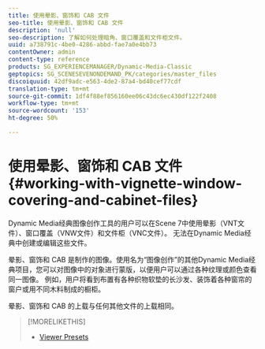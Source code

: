 ```yaml
---
title: 使用晕影、窗饰和 CAB 文件
seo-title: 使用晕影、窗饰和 CAB 文件
description: 'null'
seo-description: 了解如何处理暗角、窗口覆盖和文件柜文件。
uuid: a738791c-4be0-4286-abbd-fae7a0e4bb73
contentOwner: admin
content-type: reference
products: SG_EXPERIENCEMANAGER/Dynamic-Media-Classic
geptopics: SG_SCENESEVENONDEMAND_PK/categories/master_files
discoiquuid: 42df9adc-e563-4de2-87a4-bd40cef77cdf
translation-type: tm+mt
source-git-commit: 1df4f88ef856160ee06c43dc6ec430df122f2408
workflow-type: tm+mt
source-wordcount: '153'
ht-degree: 50%

---
```



# 使用晕影、窗饰和 CAB 文件{#working-with-vignette-window-covering-and-cabinet-files}

Dynamic Media经典图像创作工具的用户可以在Scene 7中使用晕影（VNT文件）、窗口覆盖（VNW文件）和文件柜（VNC文件）。 无法在Dynamic Media经典中创建或编辑这些文件。

晕影、窗饰和 CAB 是制作的图像。使用名为“图像创作”的其他Dynamic Media经典项目，您可以对图像中的对象进行蒙版，以便用户可以通过各种纹理或颜色查看同一图像。 例如，用户将看到布置有各种织物软垫的长沙发、装饰着各种窗帘的窗户或用不同木料制成的橱柜。

晕影、窗饰和 CAB 的上载与任何其他文件的上载相同。

>[!MORELIKETHIS]
>
>* [Viewer Presets](application-setup.md#viewer_presets)

